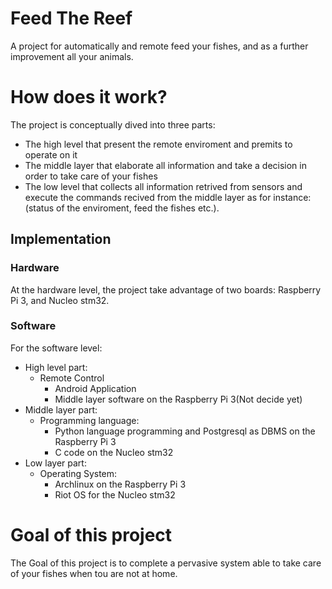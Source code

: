 # Feed The Reef

A project for automatically and remote feed your fishes, and as a further improvement all your animals.

# How does it work?
The project is conceptually dived into three parts:
* The high level that present the remote enviroment and premits to operate on it
* The middle layer that elaborate all information and take a decision in order to take care of your fishes
* The low level that collects all information retrived from sensors and execute the commands recived from the middle layer as for instance: (status of the enviroment, feed the fishes etc.).

## Implementation
### Hardware
At the hardware level, the project take advantage of two boards: Raspberry Pi 3, and Nucleo stm32.
### Software
For the software level:

* High level part:
  * Remote Control
    * Android Application
    * Middle layer software on the Raspberry Pi 3(Not decide yet)
* Middle layer part:
  * Programming language:
    * Python language programming and Postgresql as DBMS on the Raspberry Pi 3
    * C code on the Nucleo stm32
* Low layer part:
  * Operating System:
    * Archlinux on the Raspberry Pi 3
    * Riot OS for the Nucleo stm32

# Goal of this project
The Goal of this project is to complete a pervasive system able to take care of your fishes when tou are not at home.
